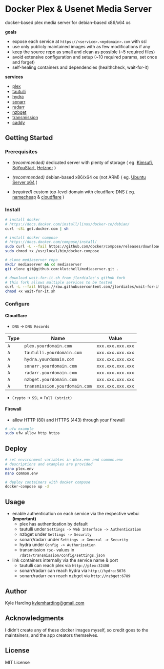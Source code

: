 # Docker Plex & Usenet Media Server #

docker-based plex media server for debian-based x86/x64 os 

**goals**
* expose each service at `https://<service>.<mydomain>.com` with ssl
* use only publicly maintained images with as few modifications if any
* keep the source repo as small and clean as possible (~5 required files)
* avoid extensive configuration and setup (~10 required params, set once and forget)
* self-healing containers and dependencies (healthcheck, wait-for-it)

**services**

* [plex](https://plex.tv)
* [tautulli](http://tautulli.com/)
* [hydra](https://github.com/theotherp/nzbhydra2)
* [sonarr](https://sonarr.tv)
* [radarr](https://radarr.video)
* [nzbget](https://nzbget.net)
* [transmission](https://transmissionbt.com)
* [caddy](https://caddyserver.com/)

## Getting Started

### Prerequisites

* _(recommended)_ dedicated server with plenty of storage ( eg.
[Kimsufi](https://www.kimsufi.com/ca/en/servers.xml),
[SoYouStart](https://www.soyoustart.com/ca/en/essential-servers/),
[Hetzner](https://www.hetzner.com/sb?country=us)
)

* _(recommended)_ debian-based x86/x64 os (not ARM) ( eg.
[Ubuntu Server x64](https://www.ubuntu.com/download/server)
)

* _(required)_ custom top-level domain with cloudflare DNS ( eg.
[namecheap](https://www.namecheap.com/) & [cloudflare](https://www.cloudflare.com/)
)

### Install

```bash
# install docker
# https://docs.docker.com/install/linux/docker-ce/debian/
curl -sSL get.docker.com | sh

# install docker compose
# https://docs.docker.com/compose/install/
sudo curl -L --fail https://github.com/docker/compose/releases/download/1.21.2/run.sh -o /usr/local/bin/docker-compose
sudo chmod +x /usr/local/bin/docker-compose

# clone mediaserver repo
mkdir mediaserver && cd mediaserver
git clone git@github.com:klutchell/mediaserver.git .

# download wait-for-it.sh from jlordiales's github fork
# this fork allows multiple services to be tested
curl -L --fail https://raw.githubusercontent.com/jlordiales/wait-for-it/master/wait-for-it.sh -o wait-for-it.sh
chmod +x wait-for-it.sh
```

### Configure

#### Cloudflare

* `DNS` -> `DNS Records`

|Type|Name|Value|
|---|---|---|
|`A`|`plex.yourdomain.com`|`xxx.xxx.xxx.xxx`|
|`A`|`tautulli.yourdomain.com`|`xxx.xxx.xxx.xxx`|
|`A`|`hydra.yourdomain.com`|`xxx.xxx.xxx.xxx`|
|`A`|`sonarr.yourdomain.com`|`xxx.xxx.xxx.xxx`|
|`A`|`radarr.yourdomain.com`|`xxx.xxx.xxx.xxx`|
|`A`|`nzbget.yourdomain.com`|`xxx.xxx.xxx.xxx`|
|`A`|`transmission.yourdomain.com`|`xxx.xxx.xxx.xxx`|

* `Crypto` -> `SSL` = `Full (strict)`

#### Firewall

* allow HTTP (80) and HTTPS (443) through your firewall
```bash
# ufw example
sudo ufw allow http https
```

## Deploy

```bash
# set environment variables in plex.env and common.env
# descriptions and examples are provided
nano plex.env
nano common.env

# deploy containers with docker compose
docker-compose up -d
```

## Usage

* enable authentication on each service via the respective webui **(important)**
  * plex has authentication by default
  * tautulli under `Settings -> Web Interface -> Authentication`
  * nzbget under `Settings -> Security`
  * sonarr/radarr under `Settings -> General -> Security`
  * hydra under `Config -> Authorization`
  * transmission `rpc-` values in `/data/transmission/config/settings.json` 
* link containers internally via the service name & port
  * tautulli can reach plex via `http://plex:32400`
  * sonarr/radarr can reach hydra via `http://hydra:5076`
  * sonarr/radarr can reach nzbget via `http://nzbget:6789`

## Author

Kyle Harding <kylemharding@gmail.com>

## Acknowledgments

I didn't create any of these docker images myself, so credit goes to the
maintainers, and the app creators themselves.

## License

MIT License